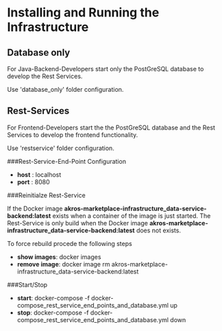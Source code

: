 # Installing and Running the Infrastructure

## Database only

For Java-Backend-Developers start only the PostGreSQL database to develop the Rest Services.

Use 'database_only' folder configuration.

## Rest-Services

For Frontend-Developers start the the PostGreSQL database and the Rest Services to develop the frontend functionality.

Use 'restservice' folder configuration.


###Rest-Service-End-Point Configuration
- **host** : localhost
- **port** : 8080

###Reinitialze Rest-Service

If the Docker image **akros-marketplace-infrastructure_data-service-backend:latest** exists when a container of the image is just started.
The Rest-Service is only build when the Docker image **akros-marketplace-infrastructure_data-service-backend:latest** does not exists.

To force rebuild procede the following steps
- **show images**: docker images
- **remove image**: docker image rm akros-marketplace-infrastructure_data-service-backend:latest

###Start/Stop
- **start**: docker-compose -f docker-compose_rest_service_end_points_and_database.yml up
- **stop**: docker-compose -f docker-compose_rest_service_end_points_and_database.yml down

